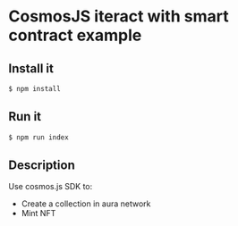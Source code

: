 # CosmosJS iteract with smart contract example

## Install it

```sh
$ npm install
```

## Run it

```sh
$ npm run index
```

## Description
Use cosmos.js SDK to:
- Create a collection in aura network
- Mint NFT